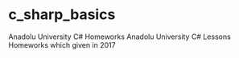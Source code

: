 # c_sharp_basics
Anadolu University C# Homeworks
Anadolu University C# Lessons Homeworks which given in 2017

